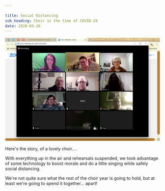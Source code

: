 ```yaml
---

title: Social Distancing
sub_heading: Choir in the time of COVID-19
date: 2020-03-26 
---
```

![](../images/20200324_212657.png "A laptop showing a Zoom call gallery of choir members wearing headphones, participating in an online rehearsal")

Here's the story, of a lovely choir....

With everything up in the air and rehearsals suspended, we took advantage of some technology to boost morale and do a little singing while safely social distancing.

We're not quite sure what the rest of the choir year is going to hold, but at least we're going to spend it together... apart!